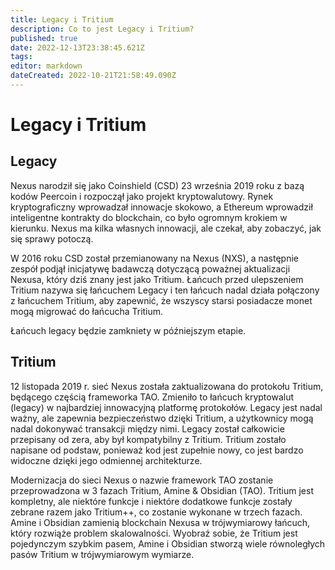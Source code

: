 ```yaml
---
title: Legacy i Tritium
description: Co to jest Legacy i Tritium?
published: true
date: 2022-12-13T23:38:45.621Z
tags: 
editor: markdown
dateCreated: 2022-10-21T21:58:49.090Z
---
```


# Legacy i Tritium
## Legacy

Nexus narodził się jako Coinshield (CSD) 23 września 2019 roku z bazą kodów Peercoin i rozpoczął jako projekt kryptowalutowy. Rynek kryptograficzny wprowadzał innowacje skokowo, a Ethereum wprowadził inteligentne kontrakty do blockchain, co było ogromnym krokiem w kierunku. Nexus ma kilka własnych innowacji, ale czekał, aby zobaczyć, jak się sprawy potoczą.

W 2016 roku CSD został przemianowany na Nexus (NXS), a następnie zespół podjął inicjatywę badawczą dotyczącą poważnej aktualizacji Nexusa, który dziś znany jest jako Tritium. Łańcuch przed ulepszeniem Tritium nazywa się łańcuchem Legacy i ten łańcuch nadal działa połączony z łańcuchem Tritium, aby zapewnić, że wszyscy starsi posiadacze monet mogą migrować do łańcucha Tritium.

Łańcuch legacy będzie zamkniety w późniejszym etapie.

## Tritium

12 listopada 2019 r. sieć Nexus została zaktualizowana do protokołu Tritium, będącego częścią frameworka TAO. Zmieniło to łańcuch kryptowalut (legacy) w najbardziej innowacyjną platformę protokołów. Legacy jest nadal ważny, ale zapewnia bezpieczeństwo dzięki Tritium, a użytkownicy mogą nadal dokonywać transakcji między nimi. Legacy został całkowicie przepisany od zera, aby był kompatybilny z Tritium. Tritium zostało napisane od podstaw, ponieważ kod jest zupełnie nowy, co jest bardzo widoczne dzięki jego odmiennej architekturze.

Modernizacja do sieci Nexus o nazwie framework TAO zostanie przeprowadzona w 3 fazach Tritium, Amine & Obsidian (TAO). Tritium jest kompletny, ale niektóre funkcje i niektóre dodatkowe funkcje zostały zebrane razem jako Tritium++, co zostanie wykonane w trzech fazach. Amine i Obsidian zamienią blockchain Nexusa w trójwymiarowy łańcuch, który rozwiąże problem skalowalności. Wyobraź sobie, że Tritium jest pojedynczym szybkim pasem, Amine i Obsidian stworzą wiele równoległych pasów Tritium w trójwymiarowym wymiarze.